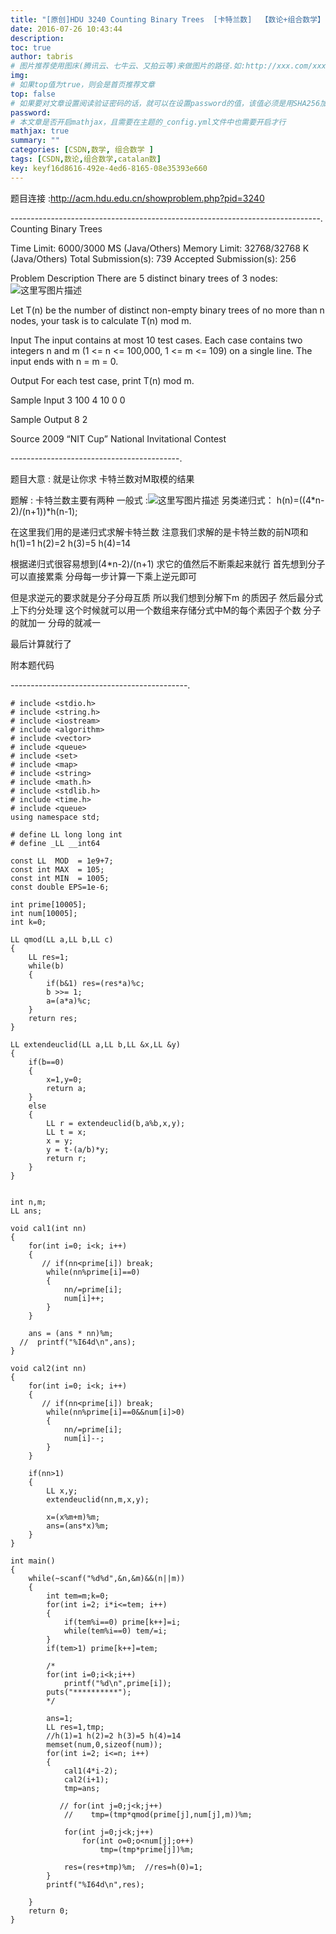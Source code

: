 ```yaml
---
title: "[原创]HDU 3240 Counting Binary Trees  [卡特兰数]  【数论+组合数学】"
date: 2016-07-26 10:43:44
description:
toc: true
author: tabris
# 图片推荐使用图床(腾讯云、七牛云、又拍云等)来做图片的路径.如:http://xxx.com/xxx.jpg
img:
# 如果top值为true，则会是首页推荐文章
top: false
# 如果要对文章设置阅读验证密码的话，就可以在设置password的值，该值必须是用SHA256加密后的密码，防止被他人识破
password:
# 本文章是否开启mathjax，且需要在主题的_config.yml文件中也需要开启才行
mathjax: true
summary: ""
categories: [CSDN,数学, 组合数学 ]
tags: [CSDN,数论,组合数学,catalan数]
key: keyf16d8616-492e-4ed6-8165-08e35393e660
---
```


题目连接 :http://acm.hdu.edu.cn/showproblem.php?pid=3240

-----------------------------------------------------------------------------.
Counting Binary Trees

Time Limit: 6000/3000 MS (Java/Others)    Memory Limit: 32768/32768 K (Java/Others)
Total Submission(s): 739    Accepted Submission(s): 256


Problem Description
There are 5 distinct binary trees of 3 nodes:
![这里写图片描述](http://acm.hdu.edu.cn/data/images/3240-1.jpg)

Let T(n) be the number of distinct non-empty binary trees of no more than n nodes, your task is to calculate T(n) mod m.


Input
The input contains at most 10 test cases. Each case contains two integers n and m (1 <= n <= 100,000, 1 <= m <= 109) on a single line. The input ends with n = m = 0.


Output
For each test case, print T(n) mod m.


Sample Input
3 100
4 10
0 0


Sample Output
8
2


Source
2009 “NIT Cup” National Invitational Contest

------------------------------------------.

题目大意 :  就是让你求 卡特兰数对M取模的结果


题解 :
		卡特兰数主要有两种
		一般式 :![这里写图片描述](https://upload.wikimedia.org/math/d/1/1/d118d8cea7b639dfd5244fcba65910cf.png)
		 另类递归式：  h(n)=((4*n-2)/(n+1))*h(n-1);

在这里我们用的是递归式求解卡特兰数
注意我们求解的是卡特兰数的前N项和 h(1)=1 h(2)=2 h(3)=5 h(4)=14

根据递归式很容易想到(4*n-2)/(n+1) 求它的值然后不断乘起来就行 首先想到分子可以直接累乘  分母每一步计算一下乘上逆元即可

但是求逆元的要求就是分子分母互质  所以我们想到分解下m 的质因子 然后最分式上下约分处理  这个时候就可以用一个数组来存储分式中M的每个素因子个数  分子的就加一 分母的就减一

最后计算就行了


附本题代码

--------------------------------------------.
```
# include <stdio.h>
# include <string.h>
# include <iostream>
# include <algorithm>
# include <vector>
# include <queue>
# include <set>
# include <map>
# include <string>
# include <math.h>
# include <stdlib.h>
# include <time.h>
# include <queue>
using namespace std;

# define LL long long int
# define _LL __int64

const LL  MOD  = 1e9+7;
const int MAX  = 105;
const int MIN  = 1005;
const double EPS=1e-6;

int prime[10005];
int num[10005];
int k=0;

LL qmod(LL a,LL b,LL c)
{
    LL res=1;
    while(b)
    {
        if(b&1) res=(res*a)%c;
        b >>= 1;
        a=(a*a)%c;
    }
    return res;
}

LL extendeuclid(LL a,LL b,LL &x,LL &y)
{
    if(b==0)
    {
        x=1,y=0;
        return a;
    }
    else
    {
        LL r = extendeuclid(b,a%b,x,y);
        LL t = x;
        x = y;
        y = t-(a/b)*y;
        return r;
    }
}


int n,m;
LL ans;

void cal1(int nn)
{
    for(int i=0; i<k; i++)
    {
       // if(nn<prime[i]) break;
        while(nn%prime[i]==0)
        {
            nn/=prime[i];
            num[i]++;
        }
    }

    ans = (ans * nn)%m;
  //  printf("%I64d\n",ans);
}

void cal2(int nn)
{
    for(int i=0; i<k; i++)
    {
       // if(nn<prime[i]) break;
        while(nn%prime[i]==0&&num[i]>0)
        {
            nn/=prime[i];
            num[i]--;
        }
    }

    if(nn>1)
    {
        LL x,y;
        extendeuclid(nn,m,x,y);

        x=(x%m+m)%m;
        ans=(ans*x)%m;
    }
}

int main()
{
    while(~scanf("%d%d",&n,&m)&&(n||m))
    {
        int tem=m;k=0;
        for(int i=2; i*i<=tem; i++)
        {
            if(tem%i==0) prime[k++]=i;
            while(tem%i==0) tem/=i;
        }
        if(tem>1) prime[k++]=tem;

        /*
        for(int i=0;i<k;i++)
            printf("%d\n",prime[i]);
        puts("**********");
        */

        ans=1;
        LL res=1,tmp;
        //h(1)=1 h(2)=2 h(3)=5 h(4)=14
        memset(num,0,sizeof(num));
        for(int i=2; i<=n; i++)
        {
            cal1(4*i-2);
            cal2(i+1);
            tmp=ans;

           // for(int j=0;j<k;j++)
            //    tmp=(tmp*qmod(prime[j],num[j],m))%m;

            for(int j=0;j<k;j++)
                for(int o=0;o<num[j];o++)
                    tmp=(tmp*prime[j])%m;

            res=(res+tmp)%m;  //res=h(0)=1;
        }
        printf("%I64d\n",res);

    }
    return 0;
}

```